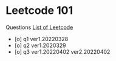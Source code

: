 # Leetcode 101

Questions [List of Leetcode](https://leetcode.com/list/9y108oov)

- [o] q1 ver1.20220328
- [o] q2 ver1.2020329
- [o] q3 ver1.20220402 ver2.20220402
